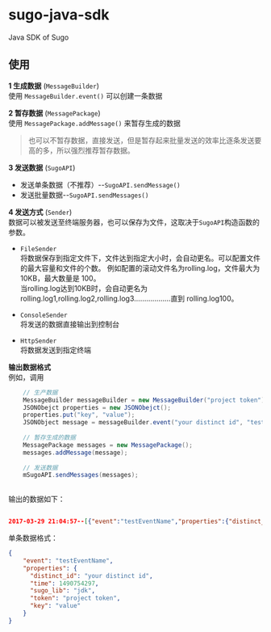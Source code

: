 # sugo-java-sdk
Java SDK of Sugo

## 使用  

**1 生成数据** (`MessageBuilder`)  
使用 `MessageBuilder.event()` 可以创建一条数据  

**2 暂存数据** (`MessagePackage`)  
使用 `MessagePackage.addMessage()` 来暂存生成的数据   
> 也可以不暂存数据，直接发送，但是暂存起来批量发送的效率比逐条发送要高的多，所以强烈推荐暂存数据。  

**3 发送数据** (`SugoAPI`)   
- 发送单条数据（不推荐）--`SugoAPI.sendMessage()`   
- 发送批量数据--`SugoAPI.sendMessages()`  

**4 发送方式** (`Sender`)  
数据可以被发送至终端服务器，也可以保存为文件，这取决于`SugoAPI`构造函数的参数。   

- `FileSender`   
将数据保存到指定文件下，文件达到指定大小时，会自动更名。可以配置文件的最大容量和文件的个数。
例如配置的滚动文件名为rolling.log，文件最大为10KB，最大数量是 100。   
当rolling.log达到10KB时，会自动更名为rolling.log1,rolling.log2,rolling.log3………………直到 rolling.log100。


- `ConsoleSender`  
将发送的数据直接输出到控制台   


- `HttpSender`  
将数据发送到指定终端   


**输出数据格式**   
例如，调用   
```java   
    // 生产数据
    MessageBuilder messageBuilder = new MessageBuilder("project token");   
    JSONObejct properties = new JSONObejct();
    properties.put("key", "value");
    JSONObject message = messageBuilder.event("your distinct id", "testEventName", properties);   // 得到包装后的 Message  
    
    // 暂存生成的数据   
    MessagePackage messages = new MessagePackage();
    messages.addMessage(message);
    
    // 发送数据   
    mSugoAPI.sendMessages(messages);
    
```   
输出的数据如下：   

```json   

2017-03-29 21:04:57--[{"event":"testEventName","properties":{"distinct_id":"your distinct id","time":1490792691,"sugo_lib":"jdk","token":"project token","key":"value"}}]

```  

单条数据格式：   
```json   
{
    "event": "testEventName",
    "properties": {
      "distinct_id": "your distinct id",
      "time": 1490754297,
      "sugo_lib": "jdk",
      "token": "project token",
      "key": "value"
    }
}
```